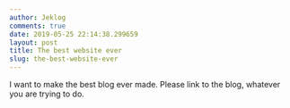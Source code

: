 ```yaml
---
author: Jeklog
comments: true
date: 2019-05-25 22:14:38.299659
layout: post
title: The best website ever
slug: the-best-website-ever
---
```

I want to make the best blog ever made. Please link to the blog, whatever you are trying to do.